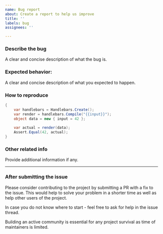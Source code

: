 ```yaml
---
name: Bug report
about: Create a report to help us improve
title: ''
labels: bug
assignees: ''

---
```


### Describe the bug
A clear and concise description of what the bug is.

### Expected behavior:
A clear and concise description of what you expected to happen.

### How to reproduce
```csharp
{
    var handlebars = Handlebars.Create();
    var render = handlebars.Compile("{{input}}");
    object data = new { input = 42 };
    
    var actual = render(data);
    Assert.Equal(42, actual);
}
```

### Other related info
Provide additional information if any.

---

### After submitting the issue
Please consider contributing to the project by submitting a PR with a fix to the issue. 
This would help to solve your problem in a shorter time as well as help other users of the project.

In case you do not know where to start - feel free to ask for help in the issue thread.

Building an active community is essential for any project survival as time of maintainers is limited.
